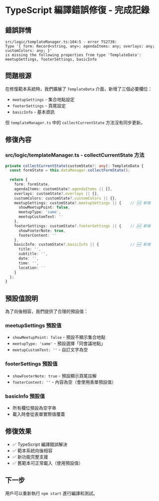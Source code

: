 # TypeScript 編譯錯誤修復 - 完成記錄

## 錯誤詳情
```
src/logic/templateManager.ts:104:5 - error TS2739: 
Type '{ form: Record<string, any>; agendaItems: any; overlays: any; customColors: any; }' 
is missing the following properties from type 'TemplateData': meetupSettings, footerSettings, basicInfo
```

## 問題根源
在修復範本系統時，我們擴展了 `TemplateData` 介面，新增了三個必要欄位：
- `meetupSettings` - 集合地點設定
- `footerSettings` - 頁尾設定  
- `basicInfo` - 基本資訊

但 `templateManager.ts` 中的 `collectCurrentState` 方法沒有同步更新。

## 修復內容

### src/logic/templateManager.ts - collectCurrentState 方法
```typescript
private collectCurrentState(customState?: any): TemplateData {
  const formState = this.dataManager.collectFormState();
  
  return {
    form: formState,
    agendaItems: customState?.agendaItems || [],
    overlays: customState?.overlays || [],
    customColors: customState?.customColors || {},
    meetupSettings: customState?.meetupSettings || {    // 🆕 新增
      showMeetupPoint: false,
      meetupType: 'same',
      meetupCustomText: ''
    },
    footerSettings: customState?.footerSettings || {    // 🆕 新增
      showFooterNote: true,
      footerContent: ''
    },
    basicInfo: customState?.basicInfo || {              // 🆕 新增
      title: '',
      subtitle: '',
      date: '',
      time: '',
      location: ''
    }
  };
}
```

## 預設值說明
為了向後相容，我們提供了合理的預設值：

### meetupSettings 預設值
- `showMeetupPoint: false` - 預設不顯示集合地點
- `meetupType: 'same'` - 預設選擇「同會議地點」
- `meetupCustomText: ''` - 自訂文字為空

### footerSettings 預設值  
- `showFooterNote: true` - 預設顯示頁尾註解
- `footerContent: ''` - 內容為空（會使用表單預設值）

### basicInfo 預設值
- 所有欄位預設為空字串
- 載入時會從表單實際值覆蓋

## 修復效果
- ✅ TypeScript 編譯錯誤解決
- ✅ 範本系統向後相容
- ✅ 新功能完整支援
- ✅ 舊範本可正常載入（使用預設值）

## 下一步
用戶可以重新執行 `npm start` 進行編譯和測試。
